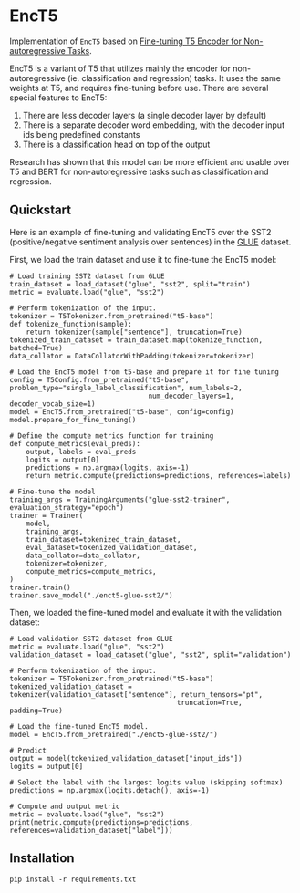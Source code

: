 # EncT5

Implementation of `EncT5` based
on [Fine-tuning T5 Encoder for Non-autoregressive Tasks](https://arxiv.org/abs/2110.08426).

EncT5 is a variant of T5 that utilizes mainly the encoder for non-autoregressive (ie. classification and regression)
tasks.
It uses the same weights at T5, and requires fine-tuning before use. There are several special features to EncT5:

1. There are less decoder layers (a single decoder layer by default)
2. There is a separate decoder word embedding, with the decoder input ids being predefined constants
3. There is a classification head on top of the output

Research has shown that this model can be more efficient and usable over T5 and BERT for non-autoregressive
tasks such as classification and regression.

## Quickstart

Here is an example of fine-tuning and validating EncT5 over the SST2 (positive/negative sentiment analysis over
sentences) in the [GLUE](https://huggingface.co/datasets/glue) dataset.

First, we load the train dataset and use it to fine-tune the EncT5 model:

    # Load training SST2 dataset from GLUE
    train_dataset = load_dataset("glue", "sst2", split="train")
    metric = evaluate.load("glue", "sst2")

    # Perform tokenization of the input.
    tokenizer = T5Tokenizer.from_pretrained("t5-base")
    def tokenize_function(sample):
        return tokenizer(sample["sentence"], truncation=True)
    tokenized_train_dataset = train_dataset.map(tokenize_function, batched=True)
    data_collator = DataCollatorWithPadding(tokenizer=tokenizer)

    # Load the EncT5 model from t5-base and prepare it for fine tuning
    config = T5Config.from_pretrained("t5-base", problem_type="single_label_classification", num_labels=2,
                                      num_decoder_layers=1, decoder_vocab_size=1)
    model = EncT5.from_pretrained("t5-base", config=config)
    model.prepare_for_fine_tuning()

    # Define the compute metrics function for training
    def compute_metrics(eval_preds):
        output, labels = eval_preds
        logits = output[0]
        predictions = np.argmax(logits, axis=-1)
        return metric.compute(predictions=predictions, references=labels)

    # Fine-tune the model
    training_args = TrainingArguments("glue-sst2-trainer", evaluation_strategy="epoch")
    trainer = Trainer(
        model,
        training_args,
        train_dataset=tokenized_train_dataset,
        eval_dataset=tokenized_validation_dataset,
        data_collator=data_collator,
        tokenizer=tokenizer,
        compute_metrics=compute_metrics,
    )
    trainer.train()
    trainer.save_model("./enct5-glue-sst2/")

Then, we loaded the fine-tuned model and evaluate it with the validation dataset:

    # Load validation SST2 dataset from GLUE
    metric = evaluate.load("glue", "sst2")
    validation_dataset = load_dataset("glue", "sst2", split="validation")

    # Perform tokenization of the input.
    tokenizer = T5Tokenizer.from_pretrained("t5-base")
    tokenized_validation_dataset = tokenizer(validation_dataset["sentence"], return_tensors="pt",
                                             truncation=True, padding=True)

    # Load the fine-tuned EncT5 model.
    model = EncT5.from_pretrained("./enct5-glue-sst2/")

    # Predict
    output = model(tokenized_validation_dataset["input_ids"])
    logits = output[0]

    # Select the label with the largest logits value (skipping softmax) 
    predictions = np.argmax(logits.detach(), axis=-1) 

    # Compute and output metric
    metric = evaluate.load("glue", "sst2")
    print(metric.compute(predictions=predictions, references=validation_dataset["label"]))

## Installation

    pip install -r requirements.txt